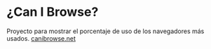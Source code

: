 # ¿Can I Browse?
Proyecto para mostrar el porcentaje de uso de los navegadores más usados. [canibrowse.net](https://canibrowse.net)
